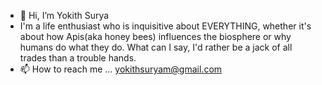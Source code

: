 - 👋 Hi, I’m Yokith Surya
- I'm a life enthusiast who is inquisitive about EVERYTHING, whether it's about how Apis(aka honey bees) influences the biosphere or why humans do what they do. What can I say, I'd rather be a jack of all trades than a trouble hands.
- 📫 How to reach me ... yokithsuryam@gmail.com

<!---
yoyoyokith2424/yoyoyokith2424 is a ✨ special ✨ repository because its `README.md` (this file) appears on your GitHub profile.
You can click the Preview link to take a look at your changes.
--->
